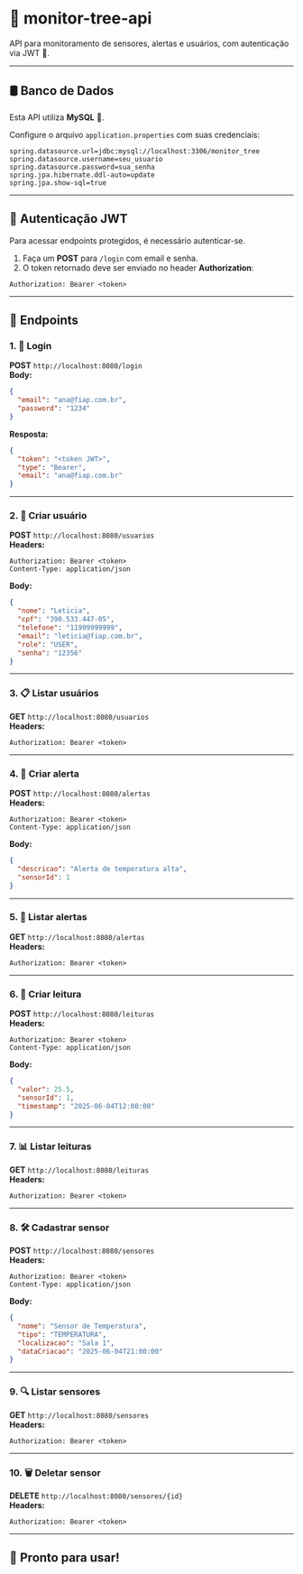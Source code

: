 
# 🌳 monitor-tree-api

API para monitoramento de sensores, alertas e usuários, com autenticação via JWT 🔐.

---

## 🛢 Banco de Dados

Esta API utiliza **MySQL** 🐬.

Configure o arquivo `application.properties` com suas credenciais:

```properties
spring.datasource.url=jdbc:mysql://localhost:3306/monitor_tree
spring.datasource.username=seu_usuario
spring.datasource.password=sua_senha
spring.jpa.hibernate.ddl-auto=update
spring.jpa.show-sql=true
```

---

## 🔐 Autenticação JWT

Para acessar endpoints protegidos, é necessário autenticar-se.

1. Faça um **POST** para `/login` com email e senha.
2. O token retornado deve ser enviado no header **Authorization**:

```http
Authorization: Bearer <token>
```

---

## 🚀 Endpoints

### 1. 🔑 Login

**POST** `http://localhost:8080/login`  
**Body:**
```json
{
  "email": "ana@fiap.com.br",
  "password": "1234"
}
```

**Resposta:**
```json
{
  "token": "<token JWT>",
  "type": "Bearer",
  "email": "ana@fiap.com.br"
}
```

---

### 2. 👤 Criar usuário

**POST** `http://localhost:8080/usuarios`  
**Headers:**
```
Authorization: Bearer <token>
Content-Type: application/json
```

**Body:**
```json
{
  "nome": "Leticia",
  "cpf": "390.533.447-05",
  "telefone": "11999999999",
  "email": "leticia@fiap.com.br",
  "role": "USER",
  "senha": "12356"
}
```

---

### 3. 📋 Listar usuários

**GET** `http://localhost:8080/usuarios`  
**Headers:**
```
Authorization: Bearer <token>
```

---

### 4. 🚨 Criar alerta

**POST** `http://localhost:8080/alertas`  
**Headers:**
```
Authorization: Bearer <token>
Content-Type: application/json
```

**Body:**
```json
{
  "descricao": "Alerta de temperatura alta",
  "sensorId": 1
}
```

---

### 5. 📄 Listar alertas

**GET** `http://localhost:8080/alertas`  
**Headers:**
```
Authorization: Bearer <token>
```

---

### 6. 📝 Criar leitura

**POST** `http://localhost:8080/leituras`  
**Headers:**
```
Authorization: Bearer <token>
Content-Type: application/json
```

**Body:**
```json
{
  "valor": 25.5,
  "sensorId": 1,
  "timestamp": "2025-06-04T12:00:00"
}
```

---

### 7. 📊 Listar leituras

**GET** `http://localhost:8080/leituras`  
**Headers:**
```
Authorization: Bearer <token>
```

---

### 8. 🛠 Cadastrar sensor

**POST** `http://localhost:8080/sensores`  
**Headers:**
```
Authorization: Bearer <token>
Content-Type: application/json
```

**Body:**
```json
{
  "nome": "Sensor de Temperatura",
  "tipo": "TEMPERATURA",
  "localizacao": "Sala 1",
  "dataCriacao": "2025-06-04T21:00:00"
}
```

---

### 9. 🔍 Listar sensores

**GET** `http://localhost:8080/sensores`  
**Headers:**
```
Authorization: Bearer <token>
```

---

### 10. 🗑 Deletar sensor

**DELETE** `http://localhost:8080/sensores/{id}`  
**Headers:**
```
Authorization: Bearer <token>
```

---

## 🎉 Pronto para usar!

